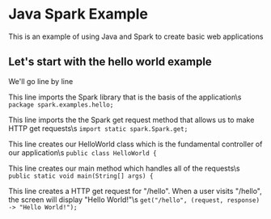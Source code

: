 # Java Spark Example
This is an example of using Java and Spark to create basic web applications

## Let's start with the hello world example
We'll go line by line

This line imports the Spark library that is the basis of the application\s
```package spark.examples.hello;```

This line imports the the Spark get request method that allows us to make HTTP get requests\s
```import static spark.Spark.get;```

This line creates our HelloWorld class which is the fundamental controller of our application\s
```public class HelloWorld {```

This line creates our main method which handles all of the requests\s
```public static void main(String[] args) {```

This line creates a HTTP get request for "/hello". When a user visits "/hello", the screen will display "Hello World!"\s
```get("/hello", (request, response) -> "Hello World!");```
